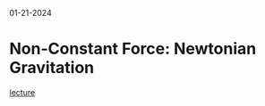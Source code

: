 01-21-2024

# Non-Constant Force: Newtonian Gravitation

[lecture](https://msuperl.org/wikis/pcubed/doku.php?id=183_notes:gravitatio)


